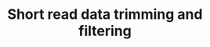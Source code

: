 ---
title: "Short read data trimming and filtering"
permalink: /short_read_trimming/
layout: single

toc: true 
toc_sticky: true

excerpt: "just at little off the top please"

sidebar:
  nav: sidebar-main
---